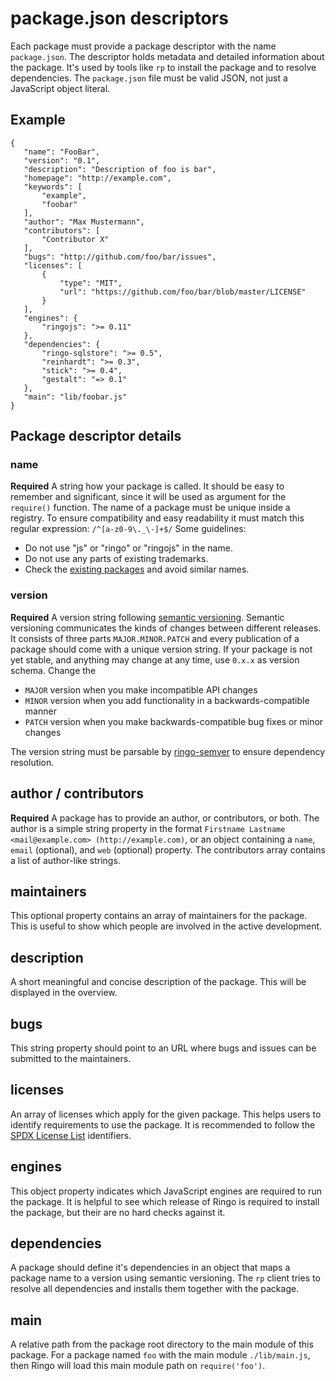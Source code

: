 # package.json descriptors

Each package must provide a package descriptor with the name `package.json`. The descriptor holds metadata and detailed
information about the package. It's used by tools like `rp` to install the package and to resolve dependencies.
The `package.json` file must be valid JSON, not just a JavaScript object literal.

## Example

    {
       "name": "FooBar",
       "version": "0.1",
       "description": "Description of foo is bar",
       "homepage": "http://example.com",
       "keywords": [
           "example",
           "foobar"
       ],
       "author": "Max Mustermann",
       "contributors": [
           "Contributor X"
       ],
       "bugs": "http://github.com/foo/bar/issues",
       "licenses": [
           {
               "type": "MIT",
               "url": "https://github.com/foo/bar/blob/master/LICENSE"
           }
       ],
       "engines": {
           "ringojs": ">= 0.11"
       },
       "dependencies": {
           "ringo-sqlstore": ">= 0.5",
           "reinhardt": ">= 0.3",
           "stick": ">= 0.4",
           "gestalt": "=> 0.1"
       },
       "main": "lib/foobar.js"
    }

## Package descriptor details

### name

**Required** A string how your package is called. It should be easy to remember and significant, since it will be used
as argument for the `require()` function. The name of a package must be unique inside a registry. To ensure compatibility
and easy readability it must match this regular expression: `/^[a-z0-9\._\-]+$/` Some guidelines:

* Do not use "js" or "ringo" or "ringojs" in the name.
* Do not use any parts of existing trademarks.
* Check the [existing packages](http://packages.ringojs.org/) and avoid similar names.

### version

**Required** A version string following [semantic versioning](http://semver.org/). Semantic versioning communicates the
 kinds of changes between different releases. It consists of three parts `MAJOR.MINOR.PATCH` and every publication of a
 package should come with a unique version string. If your package is not yet stable, and anything may change at any
 time, use `0.x.x` as version schema. Change the

* `MAJOR` version when you make incompatible API changes
* `MINOR` version when you add functionality in a backwards-compatible manner
* `PATCH` version when you make backwards-compatible bug fixes or minor changes

The version string must be parsable by [ringo-semver](https://github.com/grob/ringo-semver/) to ensure dependency
resolution.

## author / contributors

**Required** A package has to provide an author, or contributors, or both. The author is a simple string property in the
format `Firstname Lastname <mail@example.com> (http://example.com)`, or an object containing a `name`,
`email` (optional), and `web` (optional) property. The contributors array contains a list of author-like strings.

## maintainers

This optional property contains an array of maintainers for the package. This is useful to show which people are
involved in the active development.

## description

A short meaningful and concise description of the package. This will be displayed in the overview.

## bugs

This string property should point to an URL where bugs and issues can be submitted to the maintainers.

## licenses

An array of licenses which apply for the given package. This helps users to identify requirements to use the package.
It is recommended to follow the [SPDX License List](http://spdx.org/licenses/) identifiers.

## engines

This object property indicates which JavaScript engines are required to run the package. It is helpful to see which
release of Ringo is required to install the package, but their are no hard checks against it.

## dependencies

A package should define it's dependencies in an object that maps a package name to a version using semantic versioning.
The `rp` client tries to resolve all dependencies and installs them together with the package.

## main

A relative path from the package root directory to the main module of this package. For a package named `foo` with the
main module `./lib/main.js`, then Ringo will load this main module path on `require('foo')`.